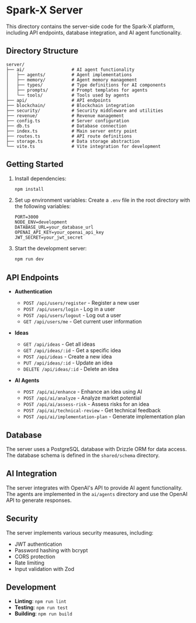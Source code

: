 # Spark-X Server

This directory contains the server-side code for the Spark-X platform, including API endpoints, database integration, and AI agent functionality.

## Directory Structure

```
server/
├── ai/                  # AI agent functionality
│   ├── agents/          # Agent implementations
│   ├── memory/          # Agent memory management
│   ├── types/           # Type definitions for AI components
│   ├── prompts/         # Prompt templates for agents
│   └── tools/           # Tools used by agents
├── api/                 # API endpoints
├── blockchain/          # Blockchain integration
├── security/            # Security middleware and utilities
├── revenue/             # Revenue management
├── config.ts            # Server configuration
├── db.ts                # Database connection
├── index.ts             # Main server entry point
├── routes.ts            # API route definitions
├── storage.ts           # Data storage abstraction
└── vite.ts              # Vite integration for development
```

## Getting Started

1. Install dependencies:
   ```bash
   npm install
   ```

2. Set up environment variables:
   Create a `.env` file in the root directory with the following variables:
   ```
   PORT=3000
   NODE_ENV=development
   DATABASE_URL=your_database_url
   OPENAI_API_KEY=your_openai_api_key
   JWT_SECRET=your_jwt_secret
   ```

3. Start the development server:
   ```bash
   npm run dev
   ```

## API Endpoints

- **Authentication**
  - `POST /api/users/register` - Register a new user
  - `POST /api/users/login` - Log in a user
  - `POST /api/users/logout` - Log out a user
  - `GET /api/users/me` - Get current user information

- **Ideas**
  - `GET /api/ideas` - Get all ideas
  - `GET /api/ideas/:id` - Get a specific idea
  - `POST /api/ideas` - Create a new idea
  - `PUT /api/ideas/:id` - Update an idea
  - `DELETE /api/ideas/:id` - Delete an idea

- **AI Agents**
  - `POST /api/ai/enhance` - Enhance an idea using AI
  - `POST /api/ai/analyze` - Analyze market potential
  - `POST /api/ai/assess-risk` - Assess risks for an idea
  - `POST /api/ai/technical-review` - Get technical feedback
  - `POST /api/ai/implementation-plan` - Generate implementation plan

## Database

The server uses a PostgreSQL database with Drizzle ORM for data access. The database schema is defined in the `shared/schema` directory.

## AI Integration

The server integrates with OpenAI's API to provide AI agent functionality. The agents are implemented in the `ai/agents` directory and use the OpenAI API to generate responses.

## Security

The server implements various security measures, including:
- JWT authentication
- Password hashing with bcrypt
- CORS protection
- Rate limiting
- Input validation with Zod

## Development

- **Linting**: `npm run lint`
- **Testing**: `npm run test`
- **Building**: `npm run build` 